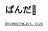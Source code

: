 # ぱんだ🐼


[`dependencies.json`](https://github.com/miyako/Panda/blob/main/Panda/Project/Sources/dependencies.json)
